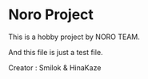 # Noro Project

This is a hobby project by NORO TEAM.

And this file is just a test file.

Creator : Smilok & HinaKaze


